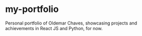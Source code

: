 # my-portfolio
Personal portfolio of Oldemar Chaves, showcasing projects and achievements in React JS and Python, for now.
